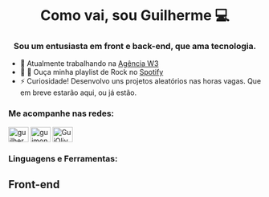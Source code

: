 <h1 align="center">Como vai, sou Guilherme 💻</h1>
<h3 align="center">Sou um entusiasta em front e back-end, que ama tecnologia.</h3>

- 💼 Atualmente trabalhando na [Agência W3](https://www.agenciaw3.digital/)
- 🤘 🎵 Ouça minha playlist de Rock no [Spotify](https://open.spotify.com/playlist/1idqs3aJhTPP8HoP90HJte)
- ⚡ Curiosidade! Desenvolvo uns projetos aleatórios nas horas vagas. Que em breve estarão aqui, ou já estão.

<h3 align="left">Me acompanhe nas redes:</h3>
<p align="left">
<a href="https://www.linkedin.com/in/guilherme-moncao" target="blank"><img align="center"
src="https://cdn.jsdelivr.net/npm/simple-icons@3.0.1/icons/linkedin.svg" alt="guilherme-moncao" height="30" width="40" /></a>
<a href="https://www.instagram.com/guimoncao27" target="blank"><img align="center"
src="https://cdn.jsdelivr.net/npm/simple-icons@3.0.1/icons/instagram.svg" alt="guimoncao27" height="30" width="40" /></a>
<a href="https://t.me/GuiOliver" target="blank"><img align="center"
src="https://cdn.jsdelivr.net/npm/simple-icons@3.0.1/icons/telegram.svg" alt="GuiOliver" height="30" width="40" /></a>
</p>

<h3 align="left">Linguagens e Ferramentas:</h3>
<h2 align="left">Front-end</h2>
